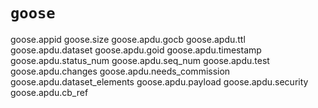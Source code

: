 # `goose`

goose.appid
goose.size
goose.apdu.gocb
goose.apdu.ttl
goose.apdu.dataset
goose.apdu.goid
goose.apdu.timestamp
goose.apdu.status_num
goose.apdu.seq_num
goose.apdu.test
goose.apdu.changes
goose.apdu.needs_commission
goose.apdu.dataset_elements
goose.apdu.payload
goose.apdu.security
goose.apdu.cb_ref
